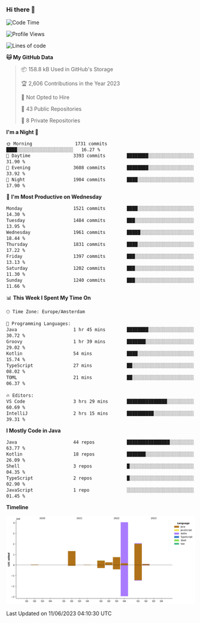 ### Hi there 👋


<!--START_SECTION:waka-->
![Code Time](http://img.shields.io/badge/Code%20Time-3%2C240%20hrs%2051%20mins-blue)

![Profile Views](http://img.shields.io/badge/Profile%20Views-29-blue)

![Lines of code](https://img.shields.io/badge/From%20Hello%20World%20I%27ve%20Written-9.0%20million%20lines%20of%20code-blue)

**🐱 My GitHub Data** 

> 📦 158.8 kB Used in GitHub's Storage 
 > 
> 🏆 2,606 Contributions in the Year 2023
 > 
> 🚫 Not Opted to Hire
 > 
> 📜 43 Public Repositories 
 > 
> 🔑 8 Private Repositories 
 > 
**I'm a Night 🦉** 

```text
🌞 Morning                1731 commits        ████░░░░░░░░░░░░░░░░░░░░░   16.27 % 
🌆 Daytime                3393 commits        ████████░░░░░░░░░░░░░░░░░   31.90 % 
🌃 Evening                3608 commits        ████████░░░░░░░░░░░░░░░░░   33.92 % 
🌙 Night                  1904 commits        ████░░░░░░░░░░░░░░░░░░░░░   17.90 % 
```
📅 **I'm Most Productive on Wednesday** 

```text
Monday                   1521 commits        ████░░░░░░░░░░░░░░░░░░░░░   14.30 % 
Tuesday                  1484 commits        ███░░░░░░░░░░░░░░░░░░░░░░   13.95 % 
Wednesday                1961 commits        █████░░░░░░░░░░░░░░░░░░░░   18.44 % 
Thursday                 1831 commits        ████░░░░░░░░░░░░░░░░░░░░░   17.22 % 
Friday                   1397 commits        ███░░░░░░░░░░░░░░░░░░░░░░   13.13 % 
Saturday                 1202 commits        ███░░░░░░░░░░░░░░░░░░░░░░   11.30 % 
Sunday                   1240 commits        ███░░░░░░░░░░░░░░░░░░░░░░   11.66 % 
```


📊 **This Week I Spent My Time On** 

```text
🕑︎ Time Zone: Europe/Amsterdam

💬 Programming Languages: 
Java                     1 hr 45 mins        ████████░░░░░░░░░░░░░░░░░   30.72 % 
Groovy                   1 hr 39 mins        ███████░░░░░░░░░░░░░░░░░░   29.02 % 
Kotlin                   54 mins             ████░░░░░░░░░░░░░░░░░░░░░   15.74 % 
TypeScript               27 mins             ██░░░░░░░░░░░░░░░░░░░░░░░   08.02 % 
TOML                     21 mins             ██░░░░░░░░░░░░░░░░░░░░░░░   06.37 % 

🔥 Editors: 
VS Code                  3 hrs 29 mins       ███████████████░░░░░░░░░░   60.69 % 
IntelliJ                 2 hrs 15 mins       ██████████░░░░░░░░░░░░░░░   39.31 % 
```

**I Mostly Code in Java** 

```text
Java                     44 repos            ████████████████░░░░░░░░░   63.77 % 
Kotlin                   18 repos            ███████░░░░░░░░░░░░░░░░░░   26.09 % 
Shell                    3 repos             █░░░░░░░░░░░░░░░░░░░░░░░░   04.35 % 
TypeScript               2 repos             █░░░░░░░░░░░░░░░░░░░░░░░░   02.90 % 
JavaScript               1 repo              ░░░░░░░░░░░░░░░░░░░░░░░░░   01.45 % 
```



**Timeline**

![Lines of Code chart](https://raw.githubusercontent.com/powercasgamer/powercasgamer/master/assets/bar_graph.png)


 Last Updated on 11/06/2023 04:10:30 UTC
<!--END_SECTION:waka-->
